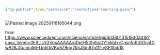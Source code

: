 ```yaml
---
{"dg-publish":true,"permalink":"/normalised-learning-gain/"}
---
```


![Pasted image 20250118185044.png](/img/user/Images/Pasted%20image%2020250118185044.png)

from https://www.sciencedirect.com/science/article/pii/S0360131519303318?casa_token=0hR_lUk3VosAAAAA:pDptH50hAtoDYfxkbtxrCgsn1nRIOOqj4GwB78JGuImq56-UohfbVKo8Z9qq2k5JSm97p11f-ySP#bib18

